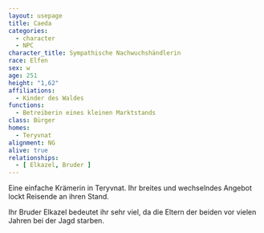 ```yaml
---
layout: usepage
title: Caeda
categories:
  - character
  - NPC
character_title: Sympathische Nachwuchshändlerin
race: Elfen
sex: w
age: 251
height: "1,62"
affiliations:
  - Kinder des Waldes
functions:
  - Betreiberin eines kleinen Marktstands
class: Bürger
homes:
  - Teryvnat
alignment: NG
alive: true
relationships:
  - [ Elkazel, Bruder ]
---
```


Eine einfache Krämerin in Teryvnat. Ihr breites und wechselndes Angebot lockt Reisende an ihren Stand.

Ihr Bruder Elkazel bedeutet ihr sehr viel, da die Eltern der beiden vor vielen Jahren bei der Jagd starben.